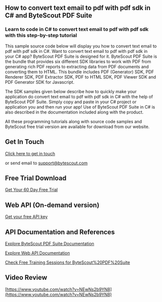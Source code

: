 ## How to convert text email to pdf with pdf sdk in C# and ByteScout PDF Suite

### Learn to code in C# to convert text email to pdf with pdf sdk with this step-by-step tutorial

This sample source code below will display you how to convert text email to pdf with pdf sdk in C#. Want to convert text email to pdf with pdf sdk in your C# app? ByteScout PDF Suite is designed for it. ByteScout PDF Suite is the bundle that provides six different SDK libraries to work with PDF from generating rich PDF reports to extracting data from PDF documents and converting them to HTML. This bundle includes PDF (Generator) SDK, PDF Renderer SDK, PDF Extractor SDK, PDF to HTML SDK, PDF Viewer SDK and PDF Generator SDK for Javascript.

The SDK samples given below describe how to quickly make your application do convert text email to pdf with pdf sdk in C# with the help of ByteScout PDF Suite.  Simply copy and paste in your C# project or application you and then run your app! Use of ByteScout PDF Suite in C# is also described in the documentation included along with the product.

All these programming tutorials along with source code samples and ByteScout free trial version are available for download from our website.

## Get In Touch

[Click here to get in touch](https://bytescout.zendesk.com/hc/en-us/requests/new?subject=ByteScout%20PDF%20Suite%20Question)

or send email to [support@bytescout.com](mailto:support@bytescout.com?subject=ByteScout%20PDF%20Suite%20Question) 

## Free Trial Download

[Get Your 60 Day Free Trial](https://bytescout.com/download/web-installer?utm_source=github-readme)

## Web API (On-demand version)

[Get your free API key](https://pdf.co/documentation/api?utm_source=github-readme)

## API Documentation and References

[Explore ByteScout PDF Suite Documentation](https://bytescout.com/documentation/index.html?utm_source=github-readme)

[Explore Web API Documentation](https://pdf.co/documentation/api?utm_source=github-readme)

[Check Free Training Sessions for ByteScout%20PDF%20Suite](https://academy.bytescout.com/)

## Video Review

[https://www.youtube.com/watch?v=NEwNs2b9YN8](https://www.youtube.com/watch?v=NEwNs2b9YN8)